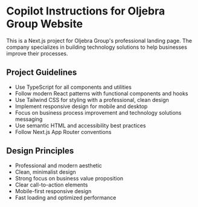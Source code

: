<!-- Use this file to provide workspace-specific custom instructions to Copilot. For more details, visit https://code.visualstudio.com/docs/copilot/copilot-customization#_use-a-githubcopilotinstructionsmd-file -->

# Copilot Instructions for Oljebra Group Website

This is a Next.js project for Oljebra Group's professional landing page. The company specializes in building technology solutions to help businesses improve their processes.

## Project Guidelines

- Use TypeScript for all components and utilities
- Follow modern React patterns with functional components and hooks
- Use Tailwind CSS for styling with a professional, clean design
- Implement responsive design for mobile and desktop
- Focus on business process improvement and technology solutions messaging
- Use semantic HTML and accessibility best practices
- Follow Next.js App Router conventions

## Design Principles

- Professional and modern aesthetic
- Clean, minimalist design
- Strong focus on business value proposition
- Clear call-to-action elements
- Mobile-first responsive design
- Fast loading and optimized performance
